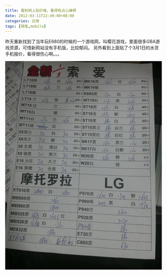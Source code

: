 ```yaml
---
title: 看到网上贴价格，看得有点心痛啊
date: 2012-03-11T22:49:00+08:00
categories: 日常
tags: [随笔,mobile]
---
```


昨天重新找到了当年玩E680的时候的一个游戏网，叫樱花游戏，里面很多GBA游戏资源，可惜新网站没有手机版，比较郁闷。 另外看到上面贴了个3月1日的水货手机报价，看得很伤心啊。。。

![](/uploads/2012/03/mobile-20120301.jpg)
